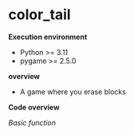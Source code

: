 # color_tail
__Execution environment__
- Python >= 3.11
- pygame >= 2.5.0

__overview__
- A game where you erase blocks

__Code overview__

_Basic function_
